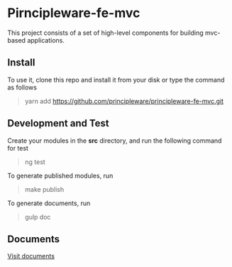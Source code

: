 # Pirncipleware-fe-mvc

This project consists of a set of high-level components for building mvc-based applications. 

## Install 

To use it, clone this repo and install it from your disk or type the command as follows 

> yarn add https://github.com/principleware/principleware-fe-mvc.git

## Development and Test

Create your modules in the **src** directory, and run the following command for test

> ng test

To generate published modules, run 

> make publish

To generate documents, run 

> gulp doc

## Documents 

[Visit documents](https://principleware.github.io/principleware-fe-mvc)
